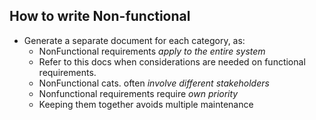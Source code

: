 ## How to write Non-functional
- Generate a separate document for each category, as:
	- NonFunctional requirements *apply to the entire system*
	- Refer to this docs when considerations are needed on functional requirements.
	- NonFunctional cats. often *involve different stakeholders*
	- Nonfunctional requirements require *own priority*
	- Keeping them together avoids multiple maintenance